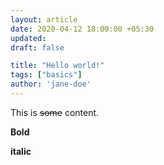 ```yaml
---
layout: article
date: 2020-04-12 18:00:00 +05:30
updated:
draft: false

title: "Hello world!"
tags: ["basics"]
author: 'jane-doe'
---
```


This is ~~some~~ content.

**Bold**

**italic**

